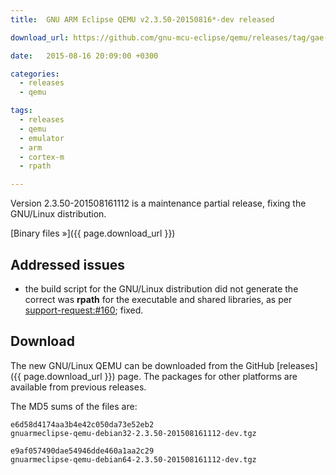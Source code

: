 ```yaml
---
title:  GNU ARM Eclipse QEMU v2.3.50-20150816*-dev released

download_url: https://github.com/gnu-mcu-eclipse/qemu/releases/tag/gae-2.3.50-20150816

date:   2015-08-16 20:09:00 +0300

categories:
  - releases
  - qemu

tags:
  - releases
  - qemu
  - emulator
  - arm
  - cortex-m
  - rpath

---
```


Version 2.3.50-201508161112 is a maintenance partial release, fixing the GNU/Linux distribution.

[Binary files »]({{ page.download_url }})

## Addressed issues

* the build script for the GNU/Linux distribution did not generate the correct was **rpath** for the executable and shared libraries, as per [support-request:#160](https://sourceforge.net/p/gnuarmeclipse/support-requests/160/); fixed.

## Download

The new GNU/Linux QEMU can be downloaded from the GitHub [releases]({{ page.download_url }}) page. The packages for other platforms are available from previous releases.

The MD5 sums of the files are:

	e6d58d4174aa3b4e42c050da73e52eb2
	gnuarmeclipse-qemu-debian32-2.3.50-201508161112-dev.tgz

	e9af057490dae54946dde460a1aa2c29
	gnuarmeclipse-qemu-debian64-2.3.50-201508161112-dev.tgz
